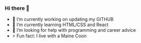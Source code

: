 ### Hi there 👋

- 🔭 I’m currently working on updating my GITHUB 
- 🌱 I’m currently learning HTML/CSS and React
- 🤔 I’m looking for help with programming and career advice
- ⚡ Fun fact: I live with a Maine Coon
